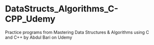 # DataStructs_Algorithms_C-CPP_Udemy

Practice programs from Mastering Data Structures & Algorithms using C and C++ by Abdul Bari on Udemy
